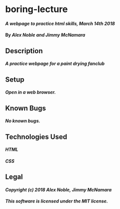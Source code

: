 # boring-lecture

#### _A webpage to practice html skills, March 14th 2018_

#### By _**Alex Noble and Jimmy McNamara**_

## Description

#### _A practice webpage for a paint drying fanclub_

## Setup

#### _Open in a web browser._

## Known Bugs

#### _No known bugs._

## Technologies Used

#### _HTML_
#### _CSS_

## Legal

#### _Copyright (c) 2018 Alex Noble, Jimmy McNamara_

#### _This software is licensed under the MIT license._
